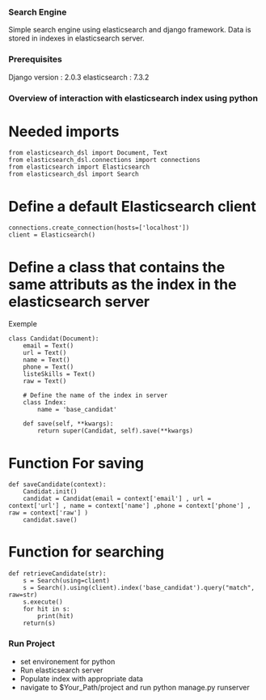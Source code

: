 ### Search Engine

Simple search engine using elasticsearch and django framework.
Data is stored in indexes in elasticsearch server.


### Prerequisites

Django version : 2.0.3
elasticsearch : 7.3.2


### Overview of interaction with elasticsearch index using python


# Needed imports 
```
from elasticsearch_dsl import Document, Text
from elasticsearch_dsl.connections import connections
from elasticsearch import Elasticsearch
from elasticsearch_dsl import Search
```

# Define a default Elasticsearch client
```
connections.create_connection(hosts=['localhost'])
client = Elasticsearch()
```

# Define a class that contains the same attributs as the index in the elasticsearch server
 Exemple
```
class Candidat(Document):
    email = Text()
    url = Text()
    name = Text()
    phone = Text()
    listeSkills = Text()
    raw = Text()

    # Define the name of the index in server
    class Index:
        name = 'base_candidat'

    def save(self, **kwargs):
        return super(Candidat, self).save(**kwargs)

```
# Function For saving 
```
def saveCandidate(context):
    Candidat.init()
    candidat = Candidat(email = context['email'] , url = context['url'] , name = context['name'] ,phone = context['phone'] , raw = context['raw'] )
    candidat.save()
```
# Function for searching
```
def retrieveCandidate(str):
    s = Search(using=client)
    s = Search().using(client).index('base_candidat').query("match", raw=str)
    s.execute()
    for hit in s:
        print(hit)
    return(s)

```

### Run Project

* set environement for python
* Run elasticsearch server 
* Populate index with appropriate data
* navigate to $Your_Path/project and run python manage.py runserver

